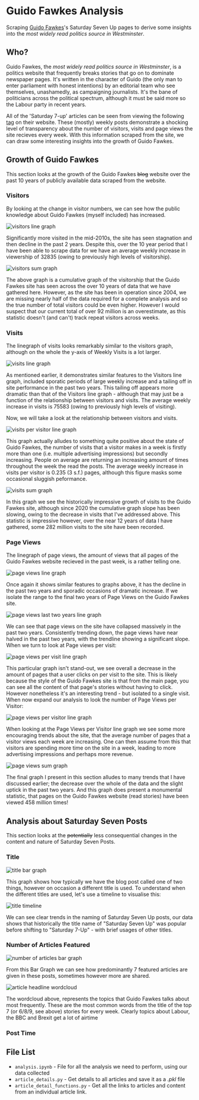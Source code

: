 # Guido Fawkes Analysis

Scraping [Guido Fawkes](https://order-order.com/about/)'s Saturday Seven Up pages to derive some insights into the _most widely read politics source in Westminster_.

## Who?

Guido Fawkes, the _most widely read politics source in Westminster_, is a politics website that frequently breaks stories that go on to dominate newspaper pages. It's written in the character of Guido (the only man to enter parliament with honest intentions) by an editorial team who see themselves, unashamedly, as campaigning journalists. It's the bane of politicians across the political spectrum, although it must be said more so the Labour party in recent years.

All of the 'Saturday 7-up' articles can be seen from viewing the following [tag](https://order-order.com/tag/saturday-seven-up/) on their website. These (mostly) weekly posts demonstrate a shocking level of transparency about the number of visitors, visits and page views the site recieves every week. With this information scraped from the site, we can draw some interesting insights into the growth of Guido Fawkes.

## Growth of Guido Fawkes

This section looks at the growth of the Guido Fawkes ~~blog~~ website over the past 10 years of publicly available data scraped from the website.

### Visitors

By looking at the change in visitor numbers, we can see how the public knowledge about Guido Fawkes (myself included) has increased.

![visitors line graph](images/visitors.png)

Significantly more visited in the mid-2010s, the site has seen stagnation and then decline in the past 2 years. Despite this, over the 10 year period that I have been able to scrape data for we have an average weekly increase in viewership of 32835 (owing to previously high levels of visitorship).

![visitors sum graph](images/cumulative_visitors.png)

The above graph is a cumulative graph of the visitorship that the Guido Fawkes site has seen across the over 10 years of data that we have gathered here. However, as the site has been in operation since 2004, we are missing nearly half of the data required for a complete analysis and so the true number of total visitors could be even higher. However I would suspect that our current total of over 92 million is an overestimate, as this statistic doesn't (and can't) track repeat visitors across weeks.

### Visits

The linegraph of visits looks remarkably similar to the visitors graph, although on the whole the y-axis of Weekly Visits is a lot larger.

![visits line graph](images/visits.png)

As mentioned earlier, it demonstrates similar features to the Visitors line graph, included sporatic periods of large weekly increase and a tailing off in site performance in the past two years. This tailing off appears more dramatic than that of the Visitors line graph - although that may just be a function of the relationship between visitors and visits. The average weekly increase in visits is 75583 (owing to previously high levels of visiting).

Now, we will take a look at the relationship between visitors and visits.

![visits per visitor line graph](images/visits_per_visitor.png)

This graph actually alludes to something quite positive about the state of Guido Fawkes, the number of visits that a visitor makes in a week is firstly more than one (i.e. multiple advertising impressions) but secondly increasing. People on average are returning an increasing amount of times throughout the week the read the posts. The average weekly increase in visits per visitor is 0.235 (3 s.f.) pages, although this figure masks some occasional sluggish peformance.

![visits sum graph](images/cumulative_visits.png)

In this graph we see the historically impressive growth of visits to the Guido Fawkes site, although since 2020 the cumulative graph slope has been slowing, owing to the decrease in visits that I've addressed above. This statistic is impressive however, over the near 12 years of data I have gathered, some 282 million visits to the site have been recorded.

### Page Views

The linegraph of page views, the amount of views that all pages of the Guido Fawkes website recieved in the past week, is a rather telling one.

![page views line graph](images/page_views.png)

Once again it shows similar features to graphs above, it has the decline in the past two years and sporadic occasions of dramatic increase. If we isolate the range to the final two years of Page Views on the Guido Fawkes site.

![page views last two years line graph](images/page_views_last_two_years.png)

We can see that page views on the site have collapsed massively in the past two years. Consistently trending down, the page views have near halved in the past two years, with the trendline showing a significant slope. When we turn to look at Page views per visit:

![page views per visit line graph](images/page_views_per_visit.png)

This particular graph isn't stand-out, we see overall a decrease in the amount of pages that a user clicks on per visit to the site. This is likely because the style of the Guido Fawkes site is that from the main page, you can see  all the content of that page's stories without having to click. However nonetheless it's an interesting trend - but isolated to a single visit. When now expand our analysis to look the number of Page Views per Visitor:

![page views per visitor line graph](images/page_views_per_visitor.png)

When looking at the Page Views per Visitor line graph we see some more encouraging trends about the site, that the average number of pages that a visitor views each week are increasing. One can then assume from this that visitors are spending more time on the site in a week, leading to more advertising impressions and perhaps more revenue. 

![page views sum graph](images/cumulative_page_views.png)

The final graph I present in this section alludes to many trends that I have discussed earlier; the decrease over the whole of the data and the slight uptick in the past two years. And this graph does present a monumental statistic, that pages on the Guido Fawkes website (read stories) have been viewed 458 million times!

## Analysis about Saturday Seven Posts

This section looks at the ~~potentially~~ less consequential changes in the content and nature of Saturday Seven Posts.

### Title

![title bar graph](images/titles.png)

This graph shows how typically we have the blog post called one of two things, however on occasion a different title is used. To understand when the different titles are used, let's use a timeline to visualise this:

![title timeline](images/titles_timeline.png)

We can see clear trends in the naming of Saturday Seven Up posts, our data shows that historically the title name of "Saturday Seven Up" was popular before shifting to "Saturday 7-Up" - with brief usages of other titles. 


### Number of Articles Featured

![number of articles bar graph](images/num_featured_articles.png)

From this Bar Graph we can see how predominantly 7 featured articles are given in these posts, sometimes however more are shared.

![article headline wordcloud](images/guido_wordcloud.png)

The wordcloud above, represents the topics that Guido Fawkes talks about most frequently. These are the most common words from the title of the top 7 (or 6/8/9, see above) stories for every week. Clearly topics about Labour, the BBC and Brexit get a lot of airtime 


### Post Time

## File List

- `analysis.ipynb` - File for all the analysis we need to perform, using our data collected
- `article_details.py` - Get details to all articles and save it as a _.pkl_ file
- `article_detail_functions.py` - Get all the links to articles and content from an individual article link.
